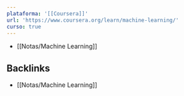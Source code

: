 ```yaml
---
plataforma: '[[Coursera]]'
url: 'https://www.coursera.org/learn/machine-learning/'
curso: true
---
```

- [[Notas/Machine Learning]]

<!-- backlinks:start -->

## Backlinks

- [[Notas/Machine Learning]]

<!-- backlinks:end -->
